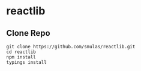 # reactlib

## Clone Repo

```
git clone https://github.com/smulas/reactlib.git
cd reactlib
npm install
typings install
```
